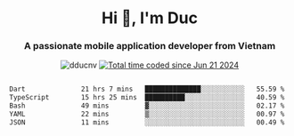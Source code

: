 <h1 align="center">
  Hi 👋, I'm  Duc</h1>
<h3 align="center">A passionate mobile application developer from Vietnam</h3>  
  
<p align="center"> <img src="https://komarev.com/ghpvc/?username=dducnv&label=Profile%20views&color=0e75b6&style=flat" alt="dducnv" /> 
<a href="https://wakatime.com/@4d2a2cd9-1bcb-4dd1-84a4-dce128a35137"><img src="https://wakatime.com/badge/user/4d2a2cd9-1bcb-4dd1-84a4-dce128a35137.svg" alt="Total time coded since Jun 21 2024" /></a>
</p>  

<div style="width: 100vw; overflow-x: auto; flex:center">
  <!--START_SECTION:waka-->

```txt
Dart              21 hrs 7 mins   ██████████████░░░░░░░░░░░   55.59 %
TypeScript        15 hrs 25 mins  ██████████░░░░░░░░░░░░░░░   40.59 %
Bash              49 mins         ▓░░░░░░░░░░░░░░░░░░░░░░░░   02.17 %
YAML              22 mins         ▒░░░░░░░░░░░░░░░░░░░░░░░░   00.97 %
JSON              11 mins         ░░░░░░░░░░░░░░░░░░░░░░░░░   00.49 %
```

<!--END_SECTION:waka-->
</div>




  

